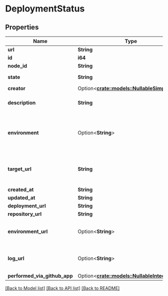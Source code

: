# DeploymentStatus

## Properties

Name | Type | Description | Notes
------------ | ------------- | ------------- | -------------
**url** | **String** |  | 
**id** | **i64** |  | 
**node_id** | **String** |  | 
**state** | **String** | The state of the status. | 
**creator** | Option<[**crate::models::NullableSimpleUser**](nullable-simple-user.md)> |  | 
**description** | **String** | A short description of the status. | [default to ]
**environment** | Option<**String**> | The environment of the deployment that the status is for. | [optional][default to ]
**target_url** | **String** | Deprecated: the URL to associate with this status. | [default to ]
**created_at** | **String** |  | 
**updated_at** | **String** |  | 
**deployment_url** | **String** |  | 
**repository_url** | **String** |  | 
**environment_url** | Option<**String**> | The URL for accessing your environment. | [optional][default to ]
**log_url** | Option<**String**> | The URL to associate with this status. | [optional][default to ]
**performed_via_github_app** | Option<[**crate::models::NullableIntegration**](nullable-integration.md)> |  | [optional]

[[Back to Model list]](../README.md#documentation-for-models) [[Back to API list]](../README.md#documentation-for-api-endpoints) [[Back to README]](../README.md)


